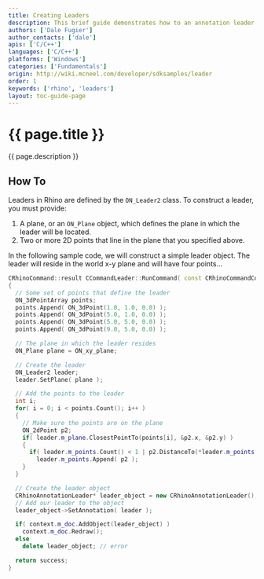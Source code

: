 ```yaml
---
title: Creating Leaders
description: This brief guide demonstrates how to an annotation leader using C/C++.
authors: ['Dale Fugier']
author_contacts: ['dale']
apis: ['C/C++']
languages: ['C/C++']
platforms: ['Windows']
categories: ['Fundamentals']
origin: http://wiki.mcneel.com/developer/sdksamples/leader
order: 1
keywords: ['rhino', 'leaders']
layout: toc-guide-page
---
```


# {{ page.title }}

{{ page.description }}

## How To

Leaders in Rhino are defined by the `ON_Leader2` class.  To construct a leader, you must provide:

1. A plane, or an `ON_Plane` object, which defines the plane in which the leader will be located.
2. Two or more 2D points that line in the plane that you specified above.

In the following sample code, we will construct a simple leader object.  The leader will reside in the world x-y plane and will have four points...

```cpp
CRhinoCommand::result CCommandLeader::RunCommand( const CRhinoCommandContext& context )
{
  // Some set of points that define the leader
  ON_3dPointArray points;
  points.Append( ON_3dPoint(1.0, 1.0, 0.0) );
  points.Append( ON_3dPoint(5.0, 1.0, 0.0) );
  points.Append( ON_3dPoint(5.0, 5.0, 0.0) );
  points.Append( ON_3dPoint(9.0, 5.0, 0.0) );

  // The plane in which the leader resides
  ON_Plane plane = ON_xy_plane;

  // Create the leader
  ON_Leader2 leader;
  leader.SetPlane( plane );

  // Add the points to the leader
  int i;
  for( i = 0; i < points.Count(); i++ )
  {
    // Make sure the points are on the plane
    ON_2dPoint p2;
    if( leader.m_plane.ClosestPointTo(points[i], &p2.x, &p2.y) )
    {
      if( leader.m_points.Count() < 1 | p2.DistanceTo(*leader.m_points.Last()) > ON_SQRT_EPSILON )
        leader.m_points.Append( p2 );
    }
  }

  // Create the leader object
  CRhinoAnnotationLeader* leader_object = new CRhinoAnnotationLeader();
  // Add our leader to the object
  leader_object->SetAnnotation( leader );

  if( context.m_doc.AddObject(leader_object) )
    context.m_doc.Redraw();
  else
    delete leader_object; // error

  return success;
}
```
